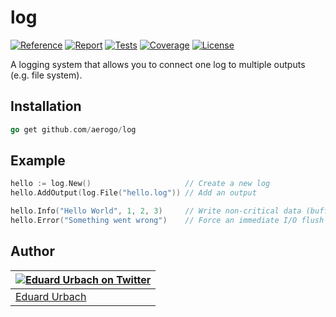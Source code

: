# log

[![Reference][godoc-image]][godoc-url]
[![Report][report-image]][report-url]
[![Tests][tests-image]][tests-url]
[![Coverage][codecov-image]][codecov-url]
[![License][license-image]][license-url]

A logging system that allows you to connect one log to multiple outputs (e.g. file system).

## Installation

```go
go get github.com/aerogo/log
```

## Example

```go
hello := log.New()                     // Create a new log
hello.AddOutput(log.File("hello.log")) // Add an output

hello.Info("Hello World", 1, 2, 3)     // Write non-critical data (buffered)
hello.Error("Something went wrong")    // Force an immediate I/O flush for error messages
```

## Author

| [![Eduard Urbach on Twitter](https://gravatar.com/avatar/16ed4d41a5f244d1b10de1b791657989?s=70)](https://twitter.com/eduardurbach "Follow @eduardurbach on Twitter") |
|---|
| [Eduard Urbach](https://eduardurbach.com) |

[godoc-image]: https://godoc.org/github.com/aerogo/log?status.svg
[godoc-url]: https://godoc.org/github.com/aerogo/log
[report-image]: https://goreportcard.com/badge/github.com/aerogo/log
[report-url]: https://goreportcard.com/report/github.com/aerogo/log
[tests-image]: https://cloud.drone.io/api/badges/aerogo/log/status.svg
[tests-url]: https://cloud.drone.io/aerogo/log
[codecov-image]: https://codecov.io/gh/aerogo/log/graph/badge.svg
[codecov-url]: https://codecov.io/gh/aerogo/log
[license-image]: https://img.shields.io/badge/license-MIT-blue.svg
[license-url]: https://github.com/aerogo/log/blob/master/LICENSE
